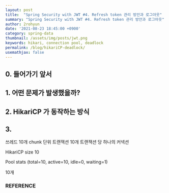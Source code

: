```yaml
---
layout: post
title:  "Spring Security with JWT #4. Refresh token 관리 방안과 로그아웃"
summary: "Spring Security with JWT #4. Refresh token 관리 방안과 로그아웃"
author: 2rohyun
date: '2021-08-23 18:45:00 +0900'
category: spring-data
thumbnail: /assets/img/posts/jwt.png
keywords: hikari, connection pool, deadlock
permalink: /blog/hikariCP-deadlock/
usemathjax: false
---
```


## 0. 들어가기 앞서

## 1. 어떤 문제가 발생했을까?

## 2. HikariCP 가 동작하는 방식

## 3. 

쓰레드 10개
    chunk 단위 트랜잭션 10개
    트랜잭션 당 하나의 커넥션

HikariCP size 10

Pool stats (total=10, active=10, idle=0, waiting=1)

10개
### REFERENCE


